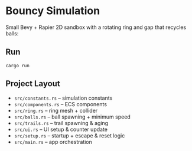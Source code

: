 # Bouncy Simulation

Small Bevy + Rapier 2D sandbox with a rotating ring and gap that recycles balls:

## Run

```
cargo run
```

## Project Layout
- `src/constants.rs` – simulation constants
- `src/components.rs` – ECS components
- `src/ring.rs` – ring mesh + collider
- `src/balls.rs` – ball spawning + minimum speed 
- `src/trails.rs` – trail spawning & aging
- `src/ui.rs` – UI setup & counter update
- `src/setup.rs` – startup + escape & reset logic
- `src/main.rs` – app orchestration